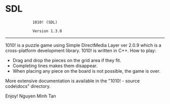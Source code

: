 # SDL

				1010! (SDL)

				Version 1.3.0

---
1010! is a puzzle game using Simple DirectMedia Layer ver 2.0.9 which is a cross-platform development library.
1010! is written in C++.
How to play: 
+ Drag and drop the pieces on the grid area if they fit.
+ Completing lines makes them disappear.
+ When placing any piece on the board is not possible, the game is over.

More extensive documentation is available in the "1010! - source code\docs" directory.

Enjoy!
	Nguyen Minh Tan
